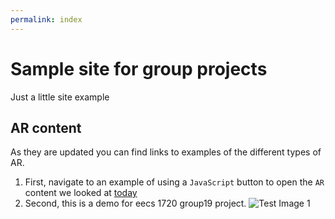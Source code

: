 ```yaml
---
permalink: index
---
```


# Sample site for group projects

Just a little site example

## AR content

As they are updated you can find links to examples of the different types of AR.

1. First, navigate to an example of using a `JavaScript` button to open the `AR` content we looked at [today](website/pages/index-1.html)
2. Second, this is a demo for  eecs 1720 group19 project.
![Test Image 1](myqr-code.png)